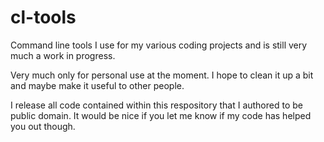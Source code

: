 cl-tools
========

Command line tools I use for my various coding projects and is still very much a work in progress.

Very much only for personal use at the moment. I hope to clean it up a bit and maybe make it useful to other people. 

I release all code contained within this respository that I authored to be public domain. It would be nice if you let me know if my code has helped you out though.


